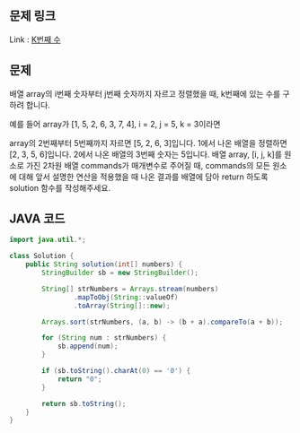 ## 문제 링크

Link : [K번째 수](https://school.programmers.co.kr/learn/courses/30/lessons/42748?language=java)

## 문제

배열 array의 i번째 숫자부터 j번째 숫자까지 자르고 정렬했을 때, k번째에 있는 수를 구하려 합니다.

예를 들어 array가 [1, 5, 2, 6, 3, 7, 4], i = 2, j = 5, k = 3이라면

array의 2번째부터 5번째까지 자르면 [5, 2, 6, 3]입니다.
1에서 나온 배열을 정렬하면 [2, 3, 5, 6]입니다.
2에서 나온 배열의 3번째 숫자는 5입니다.
배열 array, [i, j, k]를 원소로 가진 2차원 배열 commands가 매개변수로 주어질 때, commands의 모든 원소에 대해 앞서 설명한 연산을 적용했을 때 나온 결과를 배열에 담아 return 하도록
solution 함수를 작성해주세요.

## JAVA 코드

```java
import java.util.*;

class Solution {
    public String solution(int[] numbers) {
        StringBuilder sb = new StringBuilder();

        String[] strNumbers = Arrays.stream(numbers)
                .mapToObj(String::valueOf)
                .toArray(String[]::new);

        Arrays.sort(strNumbers, (a, b) -> (b + a).compareTo(a + b));

        for (String num : strNumbers) {
            sb.append(num);
        }

        if (sb.toString().charAt(0) == '0') {
            return "0";
        }

        return sb.toString();
    }
}
```